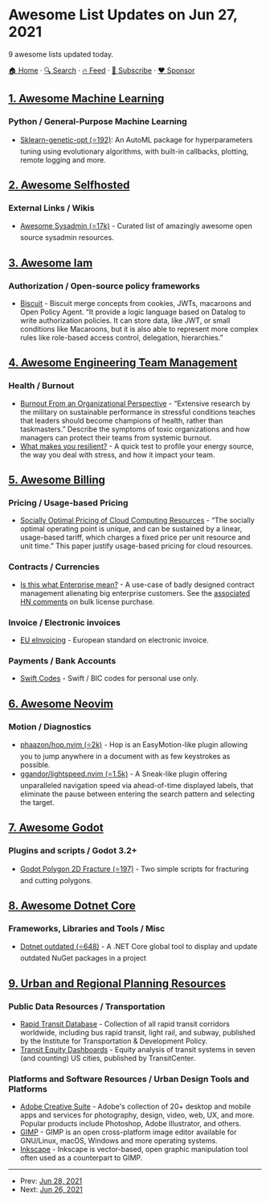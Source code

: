 # Awesome List Updates on Jun 27, 2021

9 awesome lists updated today.

[🏠 Home](/README.md) · [🔍 Search](https://www.trackawesomelist.com/search/) · [🔥 Feed](https://www.trackawesomelist.com/rss.xml) · [📮 Subscribe](https://trackawesomelist.us17.list-manage.com/subscribe?u=d2f0117aa829c83a63ec63c2f&id=36a103854c) · [❤️  Sponsor](https://github.com/sponsors/theowenyoung)



## [1. Awesome Machine Learning](/content/josephmisiti/awesome-machine-learning/README.md)

### Python / General-Purpose Machine Learning

*   [Sklearn-genetic-opt (⭐192)](https://github.com/rodrigo-arenas/Sklearn-genetic-opt): An AutoML package for hyperparameters tuning using evolutionary algorithms, with built-in callbacks, plotting, remote logging and more.

## [2. Awesome Selfhosted](/content/awesome-selfhosted/awesome-selfhosted/README.md)

### External Links / Wikis

*   [Awesome Sysadmin (⭐17k)](https://github.com/awesome-foss/awesome-sysadmin) - Curated list of amazingly awesome open source sysadmin resources.

## [3. Awesome Iam](/content/kdeldycke/awesome-iam/README.md)

### Authorization / Open-source policy frameworks

*   [Biscuit](https://www.clever-cloud.com/blog/engineering/2021/04/12/introduction-to-biscuit/) - Biscuit merge concepts from cookies, JWTs, macaroons and Open Policy Agent. “It provide a logic language based on Datalog to write authorization policies. It can store data, like JWT, or small conditions like Macaroons, but it is also able to represent more complex rules like role-based access control, delegation, hierarchies.”

## [4. Awesome Engineering Team Management](/content/kdeldycke/awesome-engineering-team-management/README.md)

### Health / Burnout

*   [Burnout From an Organizational Perspective](https://ssir.org/articles/entry/burnout_from_an_organizational_perspective) - “Extensive research by the military on sustainable performance in stressful conditions teaches that leaders should become champions of health, rather than taskmasters.” Describe the symptoms of toxic organizations and how managers can protect their teams from systemic burnout.
*   [What makes you resilient?](https://www.skylyte.io/self-assessment) - A quick test to profile your energy source, the way you deal with stress, and how it impact your team.

## [5. Awesome Billing](/content/kdeldycke/awesome-billing/README.md)

### Pricing / Usage-based Pricing

*   [Socially Optimal Pricing of Cloud Computing Resources](https://webee.technion.ac.il/people/shimkin/PAPERS/Menache-CloudPricing-Conf2011.pdf) - “The socially optimal operating point is unique, and can be sustained by a linear, usage-based tariff, which charges a fixed price per unit resource and unit time.” This paper justify usage-based pricing for cloud resources.

### Contracts / Currencies

*   [Is this what Enterprise mean?](https://twitter.com/steffoz/status/1389946268764475394) - A use-case of badly designed contract management alienating big enterprise customers. See the [associated HN comments](https://news.ycombinator.com/item?id=27053246) on bulk license purchase.

### Invoice / Electronic invoices

*   [EU eInvoicing](https://ec.europa.eu/cefdigital/wiki/display/CEFDIGITAL/eInvoicing) - European standard on electronic invoice.

### Payments / Bank Accounts

*   [Swift Codes](https://bank.codes/swift-code/) - Swift / BIC codes for personal use only.

## [6. Awesome Neovim](/content/rockerBOO/awesome-neovim/README.md)

### Motion / Diagnostics

*   [phaazon/hop.nvim (⭐2k)](https://github.com/phaazon/hop.nvim) - Hop is an EasyMotion-like plugin allowing you to jump anywhere in a document with as few keystrokes as possible.
*   [ggandor/lightspeed.nvim (⭐1.5k)](https://github.com/ggandor/lightspeed.nvim) - A Sneak-like plugin offering unparalleled navigation speed via ahead-of-time displayed labels, that eliminate the pause between entering the search pattern and selecting the target.

## [7. Awesome Godot](/content/godotengine/awesome-godot/README.md)

### Plugins and scripts / Godot 3.2+

*   [Godot Polygon 2D Fracture (⭐197)](https://github.com/SoloByte/godot-polygon2d-fracture) - Two simple scripts for fracturing and cutting polygons.

## [8. Awesome Dotnet Core](/content/thangchung/awesome-dotnet-core/README.md)

### Frameworks, Libraries and Tools / Misc

*   [Dotnet outdated (⭐648)](https://github.com/dotnet-outdated/dotnet-outdated) - A .NET Core global tool to display and update outdated NuGet packages in a project

## [9. Urban and Regional Planning Resources](/content/APA-Technology-Division/urban-and-regional-planning-resources/README.md)

### Public Data Resources / Transportation

*   [Rapid Transit Database](https://www.itdp.org/rapid-transit-database/) - Collection of all rapid transit corridors worldwide, including bus rapid transit, light rail, and subway, published by the Institute for Transportation & Development Policy.
*   [Transit Equity Dashboards](https://dashboard.transitcenter.org/) - Equity analysis of transit systems in seven (and counting) US cities, published by TransitCenter.

### Platforms and Software Resources / Urban Design Tools and Platforms

*   [Adobe Creative Suite](https://www.adobe.com/creativecloud.html) - Adobe's collection of 20+ desktop and mobile apps and services for photography, design, video, web, UX, and more. Popular products include Photoshop, Adobe Illustrator, and others.
*   [GIMP](https://www.gimp.org/) - GIMP is an open cross-platform image editor available for GNU/Linux, macOS, Windows and more operating systems.
*   [Inkscape](https://inkscape.org/) - Inkscape is vector-based, open graphic manipulation tool often used as a counterpart to GIMP.

---

- Prev: [Jun 28, 2021](/content/2021/06/28/README.md)
- Next: [Jun 26, 2021](/content/2021/06/26/README.md)